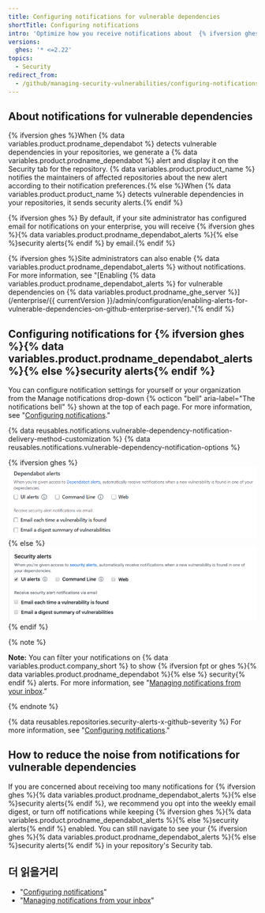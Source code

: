 ```yaml
---
title: Configuring notifications for vulnerable dependencies
shortTitle: Configuring notifications
intro: 'Optimize how you receive notifications about  {% ifversion ghes %}{% data variables.product.prodname_dependabot %}{% else %}security{% endif %} alerts.'
versions:
  ghes: '* <=2.22'
topics:
  - Security
redirect_from:
  - /github/managing-security-vulnerabilities/configuring-notifications-for-vulnerable-dependencies
---
```


<!--See /content/code-security/supply-chain-security/configuring-notifications-for-vulnerable-dependencies for the current version of this article -->

## About notifications for vulnerable dependencies

{% ifversion ghes %}When {% data variables.product.prodname_dependabot %} detects vulnerable dependencies in your repositories, we generate a {% data variables.product.prodname_dependabot %} alert and display it on the Security tab for the repository. {% data variables.product.product_name %} notifies the maintainers of affected repositories about the new alert according to their notification preferences.{% else %}When {% data variables.product.product_name %} detects vulnerable dependencies in your repositories, it sends security alerts.{% endif %}

{% ifversion ghes %}
By default, if your site administrator has configured email for notifications on your enterprise, you will receive {% ifversion ghes %}{% data variables.product.prodname_dependabot_alerts %}{% else %}security alerts{% endif %} by email.{% endif %}

{% ifversion ghes %}Site administrators can also enable {% data variables.product.prodname_dependabot_alerts %} without notifications. For more information, see "[Enabling {% data variables.product.prodname_dependabot_alerts %} for vulnerable dependencies on {% data variables.product.prodname_ghe_server %}](/enterprise/{{ currentVersion }}/admin/configuration/enabling-alerts-for-vulnerable-dependencies-on-github-enterprise-server)."{% endif %}

## Configuring notifications for {% ifversion ghes %}{% data variables.product.prodname_dependabot_alerts %}{% else %}security alerts{% endif %}

You can configure notification settings for yourself or your organization from the Manage notifications drop-down {% octicon "bell" aria-label="The notifications bell" %} shown at the top of each page. For more information, see "[Configuring notifications](/github/managing-subscriptions-and-notifications-on-github/configuring-notifications#choosing-your-notification-settings)."

{% data reusables.notifications.vulnerable-dependency-notification-delivery-method-customization %}
{% data reusables.notifications.vulnerable-dependency-notification-options %}

{% ifversion ghes %}
  ![{% data variables.product.prodname_dependabot_alerts %} options](/assets/images/help/notifications-v2/dependabot-alerts-options.png)
{% else %}
  ![Security alerts options](/assets/images/help/notifications-v2/security-alerts-options.png)
{% endif %}

{% note %}

**Note:** You can filter your notifications on {% data variables.product.company_short %} to show {% ifversion fpt or ghes %}{% data variables.product.prodname_dependabot %}{% else %} security{% endif %} alerts. For more information, see "[Managing notifications from your inbox](/github/managing-subscriptions-and-notifications-on-github/managing-notifications-from-your-inbox#dependabot-custom-filters)."

{% endnote %}

{% data reusables.repositories.security-alerts-x-github-severity %} For more information, see "[Configuring notifications](/github/managing-subscriptions-and-notifications-on-github/configuring-notifications#filtering-email-notifications)."

## How to reduce the noise from notifications for vulnerable dependencies

If you are concerned about receiving too many notifications for {% ifversion ghes %}{% data variables.product.prodname_dependabot_alerts %}{% else %}security alerts{% endif %}, we recommend you opt into the weekly email digest, or turn off notifications while keeping {% ifversion ghes %}{% data variables.product.prodname_dependabot_alerts %}{% else %}security alerts{% endif %} enabled. You can still navigate to see your {% ifversion ghes %}{% data variables.product.prodname_dependabot_alerts %}{% else %}security alerts{% endif %} in your repository's Security tab.

## 더 읽을거리

- "[Configuring notifications](/github/managing-subscriptions-and-notifications-on-github/configuring-notifications)"
- "[Managing notifications from your inbox](/github/managing-subscriptions-and-notifications-on-github/managing-notifications-from-your-inbox#supported-is-queries)"
